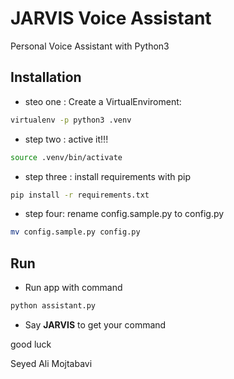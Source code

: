 # JARVIS Voice Assistant

Personal Voice Assistant with Python3

## Installation

- steo one : Create a VirtualEnviroment:

```bash
virtualenv -p python3 .venv
```

- step two : active it!!!

```bash
source .venv/bin/activate
```

- step three : install requirements with pip

```bash
pip install -r requirements.txt
```

- step four: rename config.sample.py to config.py

```bash
mv config.sample.py config.py
```

## Run

- Run app with command

```bash
python assistant.py
```

- Say **JARVIS** to get your command

good luck

Seyed Ali Mojtabavi
